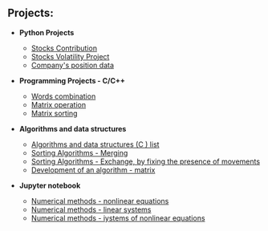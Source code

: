 <h2>Projects:</h2>

- <b>Python Projects</b>
  - [Stocks Contribution](https://github.com/simkka/python-contribution-project)
  - [Stocks Volatility Project](https://github.com/simkka/pyhton-volatility-project/blob/main/README.md) 
  - [Company's position data](https://github.com/simkka/python-company-position-data/blob/main/README.md) 
 
- <b>Programming Projects - C/C++</b>
  - [Words combination](https://github.com/simkka/Words-combination-)
  - [Matrix operation](https://github.com/simkka/Matrix-operation/blob/main/README.md)
  - [Matrix sorting](https://github.com/simkka/matrix-sorting)
  
- <b>Algorithms and data structures</b>
  - [Algorithms and data structures (C ) list](https://github.com/simkka/Algorithms-and-data-structures---list-type/blob/main/README.md)
  - [Sorting Algorithms - Merging](https://github.com/simkka/sorting-algorithm-merging)
  - [Sorting Algorithms - Exchange, by fixing the presence of movements](https://github.com/simkka/sorting-algorithm-1/blob/main/README.md)
  - [Development of an algorithm - matrix](https://github.com/simkka/-algorithm---matrix/blob/main/README.md)

- <b>Jupyter notebook</b>
  - [Numerical methods - nonlinear equations](https://github.com/simkka/Numerical-methods-nonlinear-equations)
  - [Numerical methods - linear systems](https://github.com/simkka/Numerical-methods-linear-systems)
  - [Numerical methods - іystems of nonlinear equations](https://github.com/simkka/Systems-of-nonlinear-equations)
